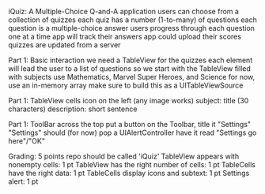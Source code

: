 iQuiz: A Multiple-Choice Q-and-A application
users can choose from a collection of quizzes
each quiz has a number (1-to-many) of questions
each question is a multiple-choice answer
users progress through each question one at a time
app will track their answers
app could upload their scores
quizzes are updated from a server

Part 1: Basic interaction
we need a TableView for the quizzes
each element will lead the user to a list of questions
so we start with the TableView filled with subjects
use Mathematics, Marvel Super Heroes, and Science
for now, use an in-memory array
make sure to build this as a UITableViewSource

Part 1: TableView cells
icon on the left (any image works)
subject: title (30 characters)
description: short sentence

Part 1: ToolBar across the top
put a button on the Toolbar, title it "Settings"
"Settings" should (for now) pop a UIAlertController
have it read "Settings go here"/"OK"

Grading: 5 points
repo should be called 'iQuiz'
TableView appears with nonempty cells: 1 pt
TableView has the right number of cells: 1 pt
TableCells have the right data: 1 pt
TableCells display icons and subtext: 1 pt
Settings alert: 1 pt
